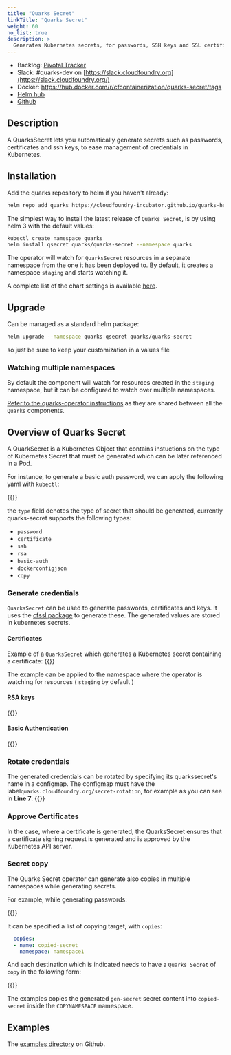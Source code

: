 ```yaml
---
title: "Quarks Secret"
linkTitle: "Quarks Secret"
weight: 60
no_list: true
description: >
  Generates Kubernetes secrets, for passwords, SSH keys and SSL certificates from within the cluster.
---
```


* Backlog: [Pivotal Tracker](https://www.pivotaltracker.com/n/projects/2192232)
* Slack: #quarks-dev on [https://slack.cloudfoundry.org](https://slack.cloudfoundry.org/)
* Docker: https://hub.docker.com/r/cfcontainerization/quarks-secret/tags
* [Helm hub](https://hub.helm.sh/charts/quarks/quarks-secret)
* [Github](https://github.com/cloudfoundry-incubator/quarks-secret)

## Description

A QuarksSecret lets you automatically generate secrets such as passwords, certificates and ssh keys, to ease management of credentials in Kubernetes.


## Installation

Add the quarks repository to helm if you haven't already:

```bash
helm repo add quarks https://cloudfoundry-incubator.github.io/quarks-helm/
```

The simplest way to install the latest release of `Quarks Secret`, is by using helm 3 with the default values:

```bash
kubectl create namespace quarks
helm install qsecret quarks/quarks-secret --namespace quarks
```

The operator will watch for `QuarksSecret` resources in a separate namespace from the one it has been deployed to. By default, it creates a namespace `staging` and starts watching it.

A complete list of the chart settings is available [here](https://hub.helm.sh/charts/quarks/quarks-secret).

## Upgrade

Can be managed as a standard helm package:

```bash
helm upgrade --namespace quarks qsecret quarks/quarks-secret
```

 so just be sure to keep your customization in a values file

### Watching multiple namespaces

By default the component will watch for resources created in the `staging` namespace, but it can be configured to watch over multiple namespaces.

[Refer to the quarks-operator instructions](../quarks-operator/install/#multiple-namespaces) as they are shared between all the `Quarks` components.

## Overview of Quarks Secret

A QuarkSecret is a Kubernetes Object that contains instuctions on the type of Kubernetes Secret that must be generated which can be later referenced in a Pod.

For instance, to generate a basic auth password, we can apply the following yaml with `kubectl`:

{{<githubembed repo="cloudfoundry-incubator/quarks-secret" file="docs/examples/password.yaml" lang="yaml"  options="hl_lines=6">}}

the `type` field denotes the type of secret that should be generated, currently quarks-secret supports the following types:

- `password`
- `certificate`
- `ssh`
- `rsa`
- `basic-auth`
- `dockerconfigjson`
- `copy`

### Generate credentials

`QuarksSecret` can be used to generate passwords, certificates and keys. It uses the [cfssl package](https://github.com/cloudflare/cfssl) to generate these. The generated values are stored in kubernetes secrets.

#### Certificates
Example of a `QuarksSecret` which generates a Kubernetes secret containing a certificate:
{{<githubembed repo="cloudfoundry-incubator/quarks-secret" file="docs/examples/certificate.yaml" lang="yaml">}}

The example can be applied to the namespace where the operator is watching for resources ( `staging` by default )

#### RSA keys
{{<githubembed repo="cloudfoundry-incubator/quarks-secret" file="docs/examples/rsa.yaml" lang="yaml">}}

#### Basic Authentication
{{<githubembed repo="cloudfoundry-incubator/quarks-secret" file="docs/examples/basic-auth.yml" lang="yaml">}}

### Rotate credentials

The generated credentials can be rotated by specifying its quarkssecret's name in a configmap. The configmap must have the label```quarks.cloudfoundry.org/secret-rotation```, for example as you can see in **Line 7**:
{{<githubembed repo="cloudfoundry-incubator/quarks-secret" file="docs/examples/rotate.yaml" lang="yaml" options="hl_lines=7">}}

### Approve Certificates

In the case, where a certificate is generated, the QuarksSecret ensures that a certificate signing request is generated and is approved by the Kubernetes API server.


### Secret copy

The Quarks Secret operator can generate also copies in multiple namespaces while generating secrets.

For example, while generating passwords:

{{<githubembed repo="cloudfoundry-incubator/quarks-secret" file="docs/examples/copy.yaml" lang="yaml" >}}

It can be specified a  list of copying target, with `copies`:

```yaml
  copies:
  - name: copied-secret
    namespace: namespace1
```

And each destination which is indicated needs to have a `Quarks Secret` of `copy` in the following form:

{{<githubembed repo="cloudfoundry-incubator/quarks-secret" file="docs/examples/copy-qsecret-destination.yaml" lang="yaml" >}}


The examples copies the generated `gen-secret` secret content into `copied-secret`  inside the `COPYNAMESPACE` namespace.

## Examples

The [examples directory](https://github.com/cloudfoundry-incubator/quarks-secret/tree/master/docs/examples) on Github.
